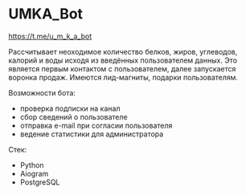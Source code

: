 # UMKA_Bot

https://t.me/u_m_k_a_bot

Рассчитывает неоходимое количество белков, жиров, углеводов, калорий и воды исходя из введённых пользователем данных.
Это является первым контактом с пользователем,
далее запускается воронка продаж.
Имеются лид-магниты, подарки пользователям.

Возможности бота:
- проверка подписки на канал
- сбор сведений о пользователе
- отправка e-mail при согласии пользователя
- ведение статистики для администратора

Стек:
- Python
- Aiogram
- PostgreSQL
